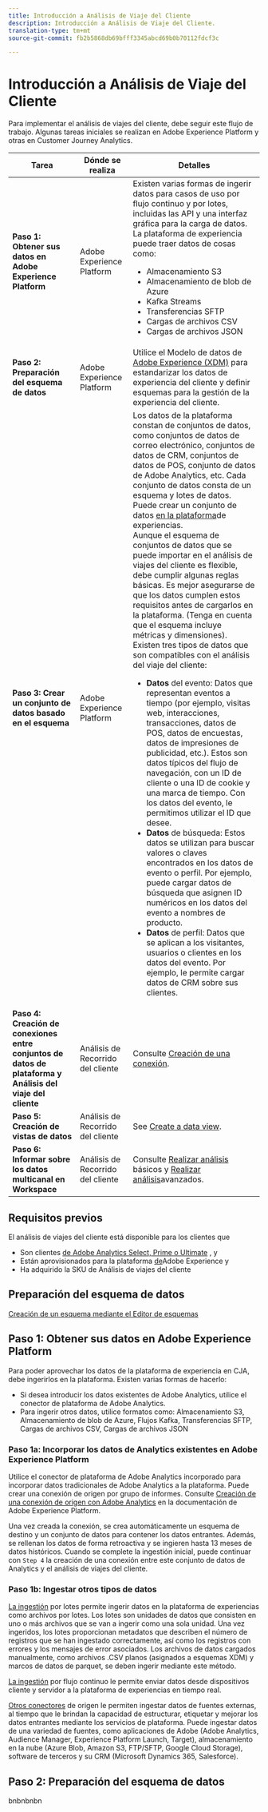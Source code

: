 ```yaml
---
title: Introducción a Análisis de Viaje del Cliente
description: Introducción a Análisis de Viaje del Cliente.
translation-type: tm+mt
source-git-commit: fb2b5868db69bfff3345abcd69b0b70112fdcf3c

---
```



# Introducción a Análisis de Viaje del Cliente

Para implementar el análisis de viajes del cliente, debe seguir este flujo de trabajo. Algunas tareas iniciales se realizan en Adobe Experience Platform y otras en Customer Journey Analytics.

| Tarea | Dónde se realiza | Detalles |
|---|---|---|
| **Paso 1: Obtener sus datos en Adobe Experience Platform** | Adobe Experience Platform | Existen varias formas de ingerir datos para casos de uso por flujo continuo y por lotes, incluidas las API y una interfaz gráfica para la carga de datos. La plataforma de experiencia puede traer datos de cosas como:<ul><li>Almacenamiento S3</li><li>Almacenamiento de blob de Azure</li><li>Kafka Streams</li><li>Transferencias SFTP</li><li>Cargas de archivos CSV</li><li>Cargas de archivos JSON</li></ul> |
| **Paso 2: Preparación del esquema de datos** | Adobe Experience Platform | Utilice el Modelo de datos de [Adobe Experience (XDM)](https://www.adobe.io/apis/experienceplatform/home/xdm.html) para estandarizar los datos de experiencia del cliente y definir esquemas para la gestión de la experiencia del cliente. |
| **Paso 3: Crear un conjunto de datos basado en el esquema** | Adobe Experience Platform | Los datos de la plataforma constan de conjuntos de datos, como conjuntos de datos de correo electrónico, conjuntos de datos de CRM, conjuntos de datos de POS, conjunto de datos de Adobe Analytics, etc. Cada conjunto de datos consta de un esquema y lotes de datos. Puede crear un conjunto de datos [en la plataforma](https://www.adobe.io/apis/experienceplatform/home/tutorials/alltutorials.html#!api-specification/markdown/narrative/tutorials/creating_a_dataset_tutorial/creating_a_dataset_tutorial.md)de experiencias.<br>Aunque el esquema de conjuntos de datos que se puede importar en el análisis de viajes del cliente es flexible, debe cumplir algunas reglas básicas. Es mejor asegurarse de que los datos cumplen estos requisitos antes de cargarlos en la plataforma. (Tenga en cuenta que el esquema incluye métricas y dimensiones).<br>Existen tres tipos de datos que son compatibles con el análisis del viaje del cliente:<ul><li>**Datos** del evento: Datos que representan eventos a tiempo (por ejemplo, visitas web, interacciones, transacciones, datos de POS, datos de encuestas, datos de impresiones de publicidad, etc.). Estos son datos típicos del flujo de navegación, con un ID de cliente o una ID de cookie y una marca de tiempo. Con los datos del evento, le permitimos utilizar el ID que desee.</li><li>**Datos** de búsqueda: Estos datos se utilizan para buscar valores o claves encontrados en los datos de evento o perfil. Por ejemplo, puede cargar datos de búsqueda que asignen ID numéricos en los datos del evento a nombres de producto.</li><li>**Datos** de perfil: Datos que se aplican a los visitantes, usuarios o clientes en los datos del evento. Por ejemplo, le permite cargar datos de CRM sobre sus clientes.</li></ul> |
| **Paso 4: Creación de conexiones entre conjuntos de datos de plataforma y Análisis del viaje del cliente** | Análisis de Recorrido del cliente | Consulte [Creación de una conexión](/help/connections/create-connection.md). |
| **Paso 5: Creación de vistas de datos** | Análisis de Recorrido del cliente | See [Create a data view](/help/data-views/create-dataview.md). |
| **Paso 6: Informar sobre los datos multicanal en Workspace** | Análisis de Recorrido del cliente | Consulte [Realizar análisis](/help/projects/perform-basic-analysis.md) básicos y [Realizar análisis](/help/projects/perform-adv-analysis.md)avanzados. |

## Requisitos previos

El análisis de viajes del cliente está disponible para los clientes que

* Son clientes [de Adobe Analytics Select, Prime o Ultimate](https://www.adobe.com/analytics/compare-adobe-analytics-packages.html) , y
* Están aprovisionados para la plataforma [de](https://www.adobe.com/experience-platform.html)Adobe Experience y
* Ha adquirido la SKU de Análisis de viajes del cliente

## Preparación del esquema de datos

[Creación de un esquema mediante el Editor de esquemas](https://www.adobe.io/apis/experienceplatform/home/tutorials/alltutorials.html#!api-specification/markdown/narrative/tutorials/schema_editor_tutorial/schema_editor_tutorial.md)

## Paso 1: Obtener sus datos en Adobe Experience Platform

Para poder aprovechar los datos de la plataforma de experiencia en CJA, debe ingerirlos en la plataforma. Existen varias formas de hacerlo:

* Si desea introducir los datos existentes de Adobe Analytics, utilice el conector de plataforma de Adobe Analytics.
* Para ingerir otros datos, utilice formatos como: Almacenamiento S3, Almacenamiento de blob de Azure, Flujos Kafka, Transferencias SFTP, Cargas de archivos CSV, Cargas de archivos JSON

### Paso 1a: Incorporar los datos de Analytics existentes en Adobe Experience Platform

Utilice el conector de plataforma de Adobe Analytics incorporado para incorporar datos tradicionales de Adobe Analytics a la plataforma. Puede crear una conexión de origen por grupo de informes. Consulte [Creación de una conexión de origen con Adobe Analytics](https://www.adobe.io/apis/experienceplatform/home/tutorials/alltutorials.html#!api-specification/markdown/narrative/tutorials/sources_tutorial/adobe-analytics-ui-tutorial.md) en la documentación de Adobe Experience Platform.

Una vez creada la conexión, se crea automáticamente un esquema de destino y un conjunto de datos para contener los datos entrantes. Además, se rellenan los datos de forma retroactiva y se ingieren hasta 13 meses de datos históricos. Cuando se complete la ingestión inicial, puede continuar con `Step 4` la creación de una conexión entre este conjunto de datos de Analytics y el análisis de viajes del cliente.

### Paso 1b: Ingestar otros tipos de datos

[La ingestión](https://www.adobe.io/apis/experienceplatform/home/data-ingestion/data-ingestion-services.html#!api-specification/markdown/narrative/technical_overview/ingest_architectural_overview/ingest_architectural_overview.md) por lotes permite ingerir datos en la plataforma de experiencias como archivos por lotes. Los lotes son unidades de datos que consisten en uno o más archivos que se van a ingerir como una sola unidad. Una vez ingeridos, los lotes proporcionan metadatos que describen el número de registros que se han ingestado correctamente, así como los registros con errores y los mensajes de error asociados. Los archivos de datos cargados manualmente, como archivos .CSV planos (asignados a esquemas XDM) y marcos de datos de parquet, se deben ingerir mediante este método.

[La ingestión](https://www.adobe.io/apis/experienceplatform/home/data-ingestion/data-ingestion-services.html#!api-specification/markdown/narrative/technical_overview/streaming_ingest/streaming_ingest_overview.md) por flujo continuo le permite enviar datos desde dispositivos cliente y servidor a la plataforma de experiencias en tiempo real.

[Otros conectores](https://www.adobe.io/apis/experienceplatform/home/data-ingestion/data-ingestion-services.html#!api-specification/markdown/narrative/technical_overview/acp_connectors_overview/acp-connectors-overview.md) de origen le permiten ingestar datos de fuentes externas, al tiempo que le brindan la capacidad de estructurar, etiquetar y mejorar los datos entrantes mediante los servicios de plataforma. Puede ingestar datos de una variedad de fuentes, como aplicaciones de Adobe (Adobe Analytics, Audience Manager, Experience Platform Launch, Target), almacenamiento en la nube (Azure Blob, Amazon S3, FTP/SFTP, Google Cloud Storage), software de terceros y su CRM (Microsoft Dynamics 365, Salesforce).

## Paso 2: Preparación del esquema de datos

bnbnbnbn
